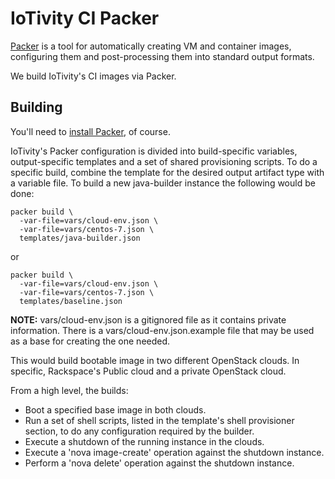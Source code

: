 # IoTivity CI Packer

[Packer][1] is a tool for automatically creating VM and container images,
configuring them and post-processing them into standard output formats.

We build IoTivity's CI images via Packer.

## Building

You'll need to [install Packer][2], of course.

IoTivity's Packer configuration is divided into build-specific variables,
output-specific templates and a set of shared provisioning scripts. To do a
specific build, combine the template for the desired output artifact type with
a variable file. To build a new java-builder instance the following would be done:

```
packer build \
  -var-file=vars/cloud-env.json \
  -var-file=vars/centos-7.json \
  templates/java-builder.json
```
or
```
packer build \
  -var-file=vars/cloud-env.json \
  -var-file=vars/centos-7.json \
  templates/baseline.json
```


**NOTE:** vars/cloud-env.json is a gitignored file as it contains private
information. There is a vars/cloud-env.json.example file that may be used as a
base for creating the one needed.

This would build bootable image in two different OpenStack clouds. In specific,
Rackspace's Public cloud and a private OpenStack cloud.

From a high level, the builds:

* Boot a specified base image in both clouds.
* Run a set of shell scripts, listed in the template's shell provisioner
  section, to do any configuration required by the builder.
* Execute a shutdown of the running instance in the clouds.
* Execute a 'nova image-create' operation against the shutdown instance.
* Perform a 'nova delete' operation against the shutdown instance.

[1]: https://www.packer.io/
[2]: https://www.packer.io/intro/getting-started/setup.html
